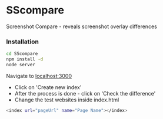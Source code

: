 # SScompare
Screenshot Compare - reveals screenshot overlay differences



### Installation

```sh
cd SScompare
npm install -d
node server
```

Navigate to  [localhost:3000](http://localhost:3000)
- Click on 'Create new index'
- After the process is done - click on 'Check the difference'
- Change the test websites inside index.html

```sh
<index url="pageUrl" name="Page Name"></index>
```
